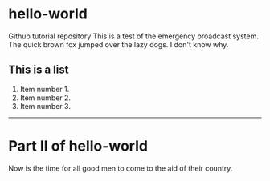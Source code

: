 # hello-world
Github tutorial repository
This is a test of the emergency broadcast system. The quick brown fox jumped over the lazy dogs. I don't know why.
## This is a list
1. Item number 1.
2. Item number 2.
3. Item number 3.
---
# Part II of hello-world
Now is the time for all good men to come to the aid of their country.
